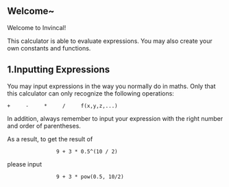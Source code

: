 Welcome~
------------

Welcome to Invincal!

This calculator is able to evaluate expressions. You may also create your own constants and functions.

1.Inputting Expressions
----------------------

You may input expressions in the way you normally do in maths. Only that this calculator can only recognize the following operations:

    +     -     *     /     f(x,y,z,...)


In addition, always remember to input your expression with the right number and order of parentheses.

As a result, to get the result of 

                    9 + 3 * 0.5^(10 / 2)

please input

                    9 + 3 * pow(0.5, 10/2)

